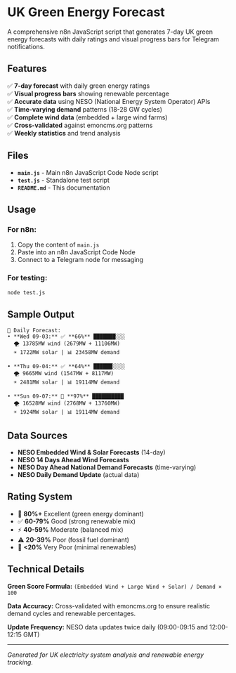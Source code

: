 # UK Green Energy Forecast

A comprehensive n8n JavaScript script that generates 7-day UK green energy forecasts with daily ratings and visual progress bars for Telegram notifications.

## Features

✅ **7-day forecast** with daily green energy ratings  
✅ **Visual progress bars** showing renewable percentage  
✅ **Accurate data** using NESO (National Energy System Operator) APIs  
✅ **Time-varying demand** patterns (18-28 GW cycles)  
✅ **Complete wind data** (embedded + large wind farms)  
✅ **Cross-validated** against emoncms.org patterns  
✅ **Weekly statistics** and trend analysis  

## Files

- **`main.js`** - Main n8n JavaScript Code Node script
- **`test.js`** - Standalone test script
- **`README.md`** - This documentation

## Usage

### For n8n:
1. Copy the content of `main.js`
2. Paste into an n8n JavaScript Code Node
3. Connect to a Telegram node for messaging

### For testing:
```bash
node test.js
```

## Sample Output

```
📅 Daily Forecast:
• **Wed 09-03:** ✅ **66%** ███████░░░
  🌪️ 13785MW wind (2679MW + 11106MW)
  ☀️ 1722MW solar | 📊 23458MW demand

• **Thu 09-04:** ✅ **64%** ██████░░░░
  🌪️ 9665MW wind (1547MW + 8117MW)
  ☀️ 2481MW solar | 📊 19114MW demand

• **Sun 09-07:** 🌟 **97%** ██████████
  🌪️ 16528MW wind (2768MW + 13760MW)
  ☀️ 1924MW solar | 📊 19114MW demand
```

## Data Sources

- **NESO Embedded Wind & Solar Forecasts** (14-day)
- **NESO 14 Days Ahead Wind Forecasts**  
- **NESO Day Ahead National Demand Forecasts** (time-varying)
- **NESO Daily Demand Update** (actual data)

## Rating System

- 🌟 **80%+** Excellent (green energy dominant)
- ✅ **60-79%** Good (strong renewable mix)
- ⚡ **40-59%** Moderate (balanced mix)
- ⚠️ **20-39%** Poor (fossil fuel dominant)
- 🔴 **<20%** Very Poor (minimal renewables)

## Technical Details

**Green Score Formula:** `(Embedded Wind + Large Wind + Solar) / Demand × 100`

**Data Accuracy:** Cross-validated with emoncms.org to ensure realistic demand cycles and renewable percentages.

**Update Frequency:** NESO data updates twice daily (09:00-09:15 and 12:00-12:15 GMT)

---

*Generated for UK electricity system analysis and renewable energy tracking.*

